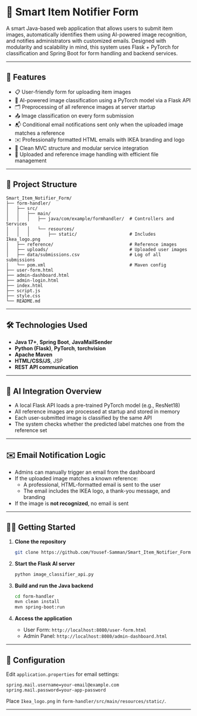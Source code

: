 # 🧠 Smart Item Notifier Form

A smart Java-based web application that allows users to submit item images, automatically identifies them using AI-powered image recognition, and notifies administrators with customized emails. Designed with modularity and scalability in mind, this system uses Flask + PyTorch for classification and Spring Boot for form handling and backend services.

---

## 🚀 Features

- 📋 User-friendly form for uploading item images
- 🧠 AI-powered image classification using a PyTorch model via a Flask API
- 🗂 Preprocessing of all reference images at server startup
- 📤 Image classification on every form submission
- 📬 Conditional email notifications sent only when the uploaded image matches a reference
- ✉️ Professionally formatted HTML emails with IKEA branding and logo
- 🧩 Clean MVC structure and modular service integration
- 📁 Uploaded and reference image handling with efficient file management

---

## 📂 Project Structure

```
Smart_Item_Notifier_Form/
├── form-handler/
│   ├── src/
│   │   ├── main/
│   │   │   ├── java/com/example/formhandler/  # Controllers and Services
│   │   │   └── resources/
│   │   │       ├── static/                    # Includes Ikea_logo.png
│   ├── reference/                             # Reference images
│   ├── uploads/                               # Uploaded user images
│   ├── data/submissions.csv                   # Log of all submissions
│   └── pom.xml                                # Maven config
├── user-form.html
├── admin-dashboard.html
├── admin-login.html
├── index.html
├── script.js
├── style.css
└── README.md
```

---

## 🛠 Technologies Used

- **Java 17+**, **Spring Boot**, **JavaMailSender**
- **Python (Flask)**, **PyTorch**, **torchvision**
- **Apache Maven**
- **HTML/CSS/JS**, JSP
- **REST API communication**

---

## 🧠 AI Integration Overview

- A local Flask API loads a pre-trained PyTorch model (e.g., ResNet18)
- All reference images are processed at startup and stored in memory
- Each user-submitted image is classified by the same API
- The system checks whether the predicted label matches one from the reference set

---

## ✉️ Email Notification Logic

- Admins can manually trigger an email from the dashboard
- If the uploaded image matches a known reference:
  - A professional, HTML-formatted email is sent to the user
  - The email includes the IKEA logo, a thank-you message, and branding
- If the image is **not recognized**, no email is sent

---

## 🏃‍♂️ Getting Started

1. **Clone the repository**
   ```bash
   git clone https://github.com/Yousef-Samman/Smart_Item_Notifier_Form.git
   ```

2. **Start the Flask AI server**
   ```bash
   python image_classifier_api.py
   ```

3. **Build and run the Java backend**
   ```bash
   cd form-handler
   mvn clean install
   mvn spring-boot:run
   ```

4. **Access the application**
   - User Form: `http://localhost:8080/user-form.html`
   - Admin Panel: `http://localhost:8080/admin-dashboard.html`

---

## 📧 Configuration

Edit `application.properties` for email settings:
```
spring.mail.username=your-email@example.com
spring.mail.password=your-app-password
```

Place `Ikea_logo.png` in `form-handler/src/main/resources/static/`.

---


